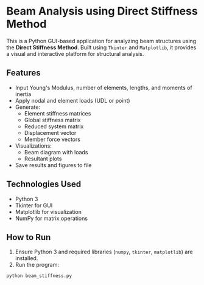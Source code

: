 # Beam Analysis using Direct Stiffness Method

This is a Python GUI-based application for analyzing beam structures using the **Direct Stiffness Method**. Built using `Tkinter` and `Matplotlib`, it provides a visual and interactive platform for structural analysis.

## Features

- Input Young's Modulus, number of elements, lengths, and moments of inertia
- Apply nodal and element loads (UDL or point)
- Generate:
  - Element stiffness matrices
  - Global stiffness matrix
  - Reduced system matrix
  - Displacement vector
  - Member force vectors
- Visualizations:
  - Beam diagram with loads
  - Resultant plots
- Save results and figures to file

## Technologies Used

- Python 3
- Tkinter for GUI
- Matplotlib for visualization
- NumPy for matrix operations

## How to Run

1. Ensure Python 3 and required libraries (`numpy`, `tkinter`, `matplotlib`) are installed.
2. Run the program:

```bash
python beam_stiffness.py
